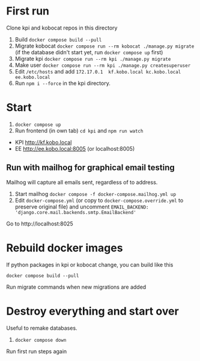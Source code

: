 # First run

Clone kpi and kobocat repos in this directory

1. Build `docker compose build --pull`
1. Migrate kobocat `docker compose run --rm kobocat ./manage.py migrate` (if the database didn't start yet, run `docker compose up` first)
1. Migrate kpi `docker compose run --rm kpi ./manage.py migrate`
1. Make user `docker compose run --rm kpi ./manage.py createsuperuser`
1. Edit `/etc/hosts` and add `172.17.0.1  kf.kobo.local kc.kobo.local ee.kobo.local`
1. Run `npm i --force` in the kpi directory.

# Start

1. `docker compose up`
1. Run frontend (in own tab) `cd kpi` and `npm run watch`

- KPI http://kf.kobo.local
- EE http://ee.kobo.local:8005 (or localhost:8005)

## Run with mailhog for graphical email testing

Mailhog will capture all emails sent, regardless of to address.

1. Start mailhog `docker compose -f docker-compose.mailhog.yml up`
2. Edit `docker-compose.yml` (or copy to `docker-compose.override.yml` to preserve original file) and uncomment `EMAIL_BACKEND: 'django.core.mail.backends.smtp.EmailBackend'`

Go to http://localhost:8025

# Rebuild docker images

If python packages in kpi or kobocat change, you can build like this

`docker compose build --pull`

Run migrate commands when new migrations are added

# Destroy everything and start over

Useful to remake databases.

1. `docker compose down`

Run first run steps again
